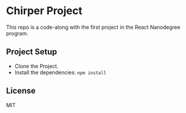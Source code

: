 # Chirper Project

This repo is a code-along with the first project in the React Nanodegree program.


## Project Setup

- Clone the Project.
- Install the dependencies: `npm install`

## License

MIT
